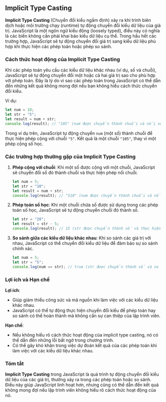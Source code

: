 ## Implicit Type Casting

**Implicit Type Casting** (Chuyển đổi kiểu ngầm định) xảy ra khi trình biên dịch hoặc môi trường chạy (runtime) tự động chuyển đổi kiểu dữ liệu của giá trị. JavaScript là một ngôn ngữ kiểu động (loosely typed), điều này có nghĩa là các biến không cần phải khai báo kiểu dữ liệu cụ thể. Trong hầu hết các trường hợp, JavaScript sẽ tự động chuyển đổi giá trị sang kiểu dữ liệu phù hợp khi thực hiện các phép toán hoặc phép so sánh.

### Cách thức hoạt động của Implicit Type Casting

Khi các phép toán yêu cầu các kiểu dữ liệu khác nhau (ví dụ, số và chuỗi), JavaScript sẽ tự động chuyển đổi một hoặc cả hai giá trị sao cho phù hợp với phép toán. Đây là lý do vì sao các phép toán trong JavaScript có thể dẫn đến những kết quả không mong đợi nếu bạn không hiểu cách thức chuyển đổi kiểu.

Ví dụ:

```javascript
let num = 10;
let str = "5";
let result = num + str;
console.log(result); // "105" (num được chuyển thành chuỗi và nối với "5")
```

Trong ví dụ trên, JavaScript tự động chuyển `num` (một số) thành chuỗi để thực hiện phép cộng với chuỗi `"5"`. Kết quả là một chuỗi `"105"`, thay vì một phép cộng số học.

### Các trường hợp thường gặp của Implicit Type Casting

1. **Phép cộng với chuỗi**: Khi một số được cộng với một chuỗi, JavaScript sẽ chuyển đổi số đó thành chuỗi và thực hiện phép nối chuỗi.

   ```javascript
   let num = 5;
   let str = "10";
   let result = num + str;
   console.log(result); // "510" (num được chuyển thành chuỗi và nối với "10")
   ```

2. **Phép toán số học**: Khi một chuỗi chứa số được sử dụng trong các phép toán số học, JavaScript sẽ tự động chuyển chuỗi đó thành số.

   ```javascript
   let str = "20";
   let result = str - 5;
   console.log(result); // 15 (str được chuyển thành số và thực hiện phép trừ)
   ```

3. **So sánh giữa các kiểu dữ liệu khác nhau**: Khi so sánh các giá trị với nhau, JavaScript có thể chuyển đổi kiểu dữ liệu để đảm bảo sự so sánh chính xác.

   ```javascript
   let num = 5;
   let str = "5";
   console.log(num == str); // true (str được chuyển thành số và so sánh với num)
   ```

### Lợi ích và Hạn chế

**Lợi ích**:
- Giúp giảm thiểu công sức và mã nguồn khi làm việc với các kiểu dữ liệu khác nhau.
- JavaScript có thể tự động thực hiện chuyển đổi kiểu để phép toán hay so sánh có thể hoàn thành mà không cần sự can thiệp của lập trình viên.

**Hạn chế**:
- Nếu không hiểu rõ cách thức hoạt động của implicit type casting, nó có thể dẫn đến những lỗi bất ngờ trong chương trình.
- Có thể gây khó khăn trong việc dự đoán kết quả của các phép toán khi làm việc với các kiểu dữ liệu khác nhau.

### Tóm tắt

**Implicit Type Casting** trong JavaScript là quá trình tự động chuyển đổi kiểu dữ liệu của các giá trị, thường xảy ra trong các phép toán hoặc so sánh. Điều này giúp JavaScript linh hoạt hơn, nhưng cũng có thể dẫn đến kết quả không mong đợi nếu lập trình viên không hiểu rõ cách thức hoạt động của nó.